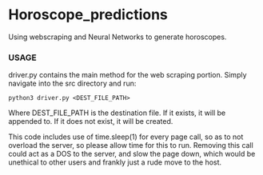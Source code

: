 # Horoscope_predictions
Using webscraping and Neural Networks to generate horoscopes.

### USAGE

driver.py contains the main method for the web scraping portion. Simply navigate into the
src directory and run:

```
python3 driver.py <DEST_FILE_PATH>
```

Where DEST_FILE_PATH is the destination file. If it exists, it will be appended to.
If it does not exist, it will be created.


This code includes use of time.sleep(1) for every page call, so as to not overload the
server, so please allow time for this to run. Removing this call could act as a DOS to
the server, and slow the page down, which would be unethical to other users and frankly
just a rude move to the host.
